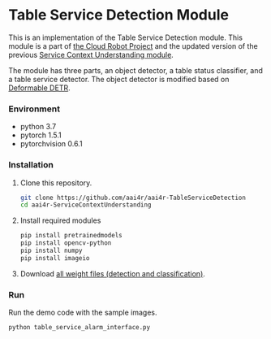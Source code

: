 # Table Service Detection Module

This is an implementation of the Table Service Detection module.
This module is a part of [the Cloud Robot Project](https://github.com/aai4r/aai4r-master) and the updated version of the previous [Service Context Understanding module](https://github.com/aai4r/aai4r-ServiceContextUnderstanding).

The module has three parts, an object detector, a table status classifier, and a table service detector.
The object detector is modified based on [Deformable DETR](https://github.com/fundamentalvision/Deformable-DETR).

### Environment
* python 3.7
* pytorch 1.5.1
* pytorchvision 0.6.1

### Installation
1. Clone this repository.
    ```bash
    git clone https://github.com/aai4r/aai4r-TableServiceDetection
    cd aai4r-ServiceContextUnderstanding
    ```

2. Install required modules
    ```bash
    pip install pretrainedmodels
    pip install opencv-python
    pip install numpy
    pip install imageio
    ```

3. Download [all weight files (detection and classification)](https://drive.google.com/drive/folders/1rT2DYaiywGt8gqdl2YGnd6RLP1rxZV9I?usp=sharing).

   
### Run
Run the demo code with the sample images.
   ```bash
   python table_service_alarm_interface.py
   ```
   
